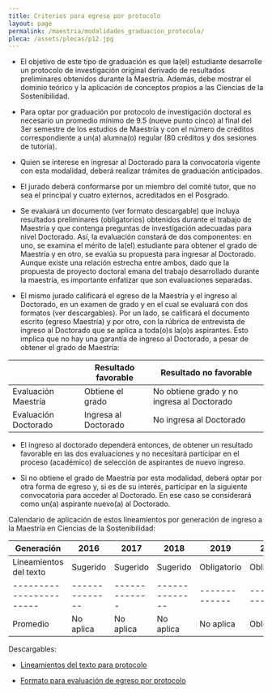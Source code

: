 ```yaml
---
title: Criterios para egreso por protocolo
layout: page
permalink: /maestria/modalidades_graduacion_protocolo/
pleca: /assets/plecas/p12.jpg
---
```


 - El objetivo de este tipo de graduación es que la(el) estudiante desarrolle un protocolo de investigación original derivado de resultados preliminares obtenidos durante la Maestría. Además, debe mostrar el dominio teórico y la aplicación de conceptos propios a las Ciencias de la Sostenibilidad.

 - Para optar por graduación por protocolo de investigación doctoral es necesario un promedio mínimo de 9.5 (nueve punto cinco) al final del 3er semestre de los estudios de Maestría y con el número de créditos correspondiente a un(a) alumna(o) regular (80 créditos y dos sesiones de tutoría).

 - Quien se interese en ingresar al Doctorado para la convocatoria vigente con esta modalidad, deberá realizar trámites de graduación anticipados. 

 - El jurado deberá conformarse por un miembro del comité tutor, que no sea el principal y cuatro externos, acreditados en el Posgrado.

 - Se evaluará un documento (ver formato descargable) que incluya resultados preliminares (obligatorios) obtenidos durante el trabajo de Maestría y que contenga preguntas de investigación adecuadas para nivel Doctorado. Así, la evaluación constará de dos componentes: en uno, se examina el mérito de la(el) estudiante para obtener el grado de Maestría y en otro, se evalúa su propuesta para ingresar al Doctorado. Aunque existe una relación estrecha entre ambos, dado que la propuesta de proyecto doctoral emana del trabajo desarrollado durante la maestría, es importante enfatizar que son evaluaciones separadas. 

 - El mismo jurado calificará el egreso de la Maestría y el ingreso al Doctorado, en un examen de grado y en el cual se evaluará con dos formatos (ver descargables). Por un lado, se calificará el documento escrito (egreso Maestría) y por otro, con la rúbrica de entrevista de ingreso al Doctorado que se aplica a toda(o)s la(o)s aspirantes. Esto implica que no hay una garantía de ingreso al Doctorado, a pesar de obtener el grado de Maestría:


&nbsp;                |         Resultado favorable   |	  Resultado no favorable
----------------------|-------------------------------|------------------------------------------------
Evaluación Maestría	  |         Obtiene el grado     	|   No obtiene grado y no ingresa al Doctorado
Evaluación Doctorado  |        Ingresa al Doctorado   | 	No ingresa al Doctorado


 - El ingreso al doctorado dependerá entonces, de obtener un resultado favorable en las dos evaluaciones y no necesitará participar en el proceso (académico) de selección de aspirantes de nuevo ingreso. 

 - Si no obtiene el grado de Maestría por esta modalidad, deberá optar por otra forma de egreso y, si es de su interés, participar en la siguiente convocatoria para acceder al Doctorado. En ese caso se considerará como un(a) aspirante nuevo(a) al Doctorado.

Calendario de aplicación de estos lineamientos por generación de ingreso a la Maestría en Ciencias de la Sostenibilidad:

Generación             |     2016	    |   2017      | 2018	        | 2019	       | 2020
-----------------------|--------------|-------------|--------------|-------------|-------------
Lineamientos del texto | Sugerido     | Sugerido    | Sugerido     | Obligatorio | Obligatorio
-----------------------|--------------|-------------|--------------|-------------|-------------
Promedio               | No aplica    | No aplica   | No aplica    | No aplica   | Obligatorio	
  

Descargables:

- [Lineamientos del texto para protocolo](/assets/docs/graduacion/lineamientos_protocolo.pdf)

- [Formato para evaluación de egreso por protocolo](\assets\docs\graduacion\formato_evaluacion_egreso_protocolo.pdf)
